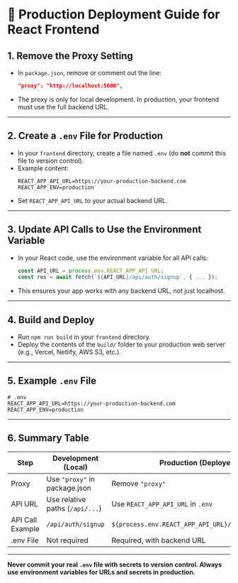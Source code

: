 # 🚀 Production Deployment Guide for React Frontend

## 1. Remove the Proxy Setting
- In `package.json`, remove or comment out the line:
  ```json
  "proxy": "http://localhost:5000",
  ```
- The proxy is only for local development. In production, your frontend must use the full backend URL.

---

## 2. Create a `.env` File for Production
- In your `frontend` directory, create a file named `.env` (do **not** commit this file to version control).
- Example content:
  ```env
  REACT_APP_API_URL=https://your-production-backend.com
  REACT_APP_ENV=production
  ```
- Set `REACT_APP_API_URL` to your actual backend URL.

---

## 3. Update API Calls to Use the Environment Variable
- In your React code, use the environment variable for all API calls:
  ```js
  const API_URL = process.env.REACT_APP_API_URL;
  const res = await fetch(`${API_URL}/api/auth/signup`, { ... });
  ```
- This ensures your app works with any backend URL, not just localhost.

---

## 4. Build and Deploy
- Run `npm run build` in your `frontend` directory.
- Deploy the contents of the `build/` folder to your production web server (e.g., Vercel, Netlify, AWS S3, etc.).

---

## 5. Example `.env` File
```env
# .env
REACT_APP_API_URL=https://your-production-backend.com
REACT_APP_ENV=production
```

---

## 6. Summary Table
| Step                | Development (Local)         | Production (Deployed)                |
|---------------------|----------------------------|--------------------------------------|
| Proxy               | Use `"proxy"` in package.json | Remove `"proxy"`                     |
| API URL             | Use relative paths (`/api/...`) | Use `REACT_APP_API_URL` in `.env`    |
| API Call Example    | `/api/auth/signup`          | `${process.env.REACT_APP_API_URL}/api/auth/signup` |
| .env File           | Not required                | Required, with backend URL           |

---

**Never commit your real `.env` file with secrets to version control. Always use environment variables for URLs and secrets in production.** 